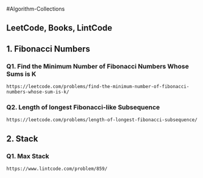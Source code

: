 #Algorithm-Collections
## LeetCode, Books, LintCode

## 1. Fibonacci Numbers
### Q1. Find the Minimum Number of Fibonacci Numbers Whose Sums is K
	https://leetcode.com/problems/find-the-minimum-number-of-fibonacci-numbers-whose-sum-is-k/

### Q2. Length of longest Fibonacci-like Subsequence
	https://leetcode.com/problems/length-of-longest-fibonacci-subsequence/ 

## 2. Stack
### Q1. Max Stack
	https://www.lintcode.com/problem/859/
 
